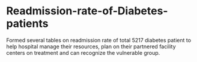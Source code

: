 # Readmission-rate-of-Diabetes-patients
Formed several tables on readmission rate of total 5217 diabetes patient to help hospital manage their resources, plan on their partnered facility centers on treatment and can recognize the vulnerable group.
